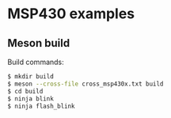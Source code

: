 # MSP430 examples

## Meson build
Build commands:

```bash
$ mkdir build
$ meson --cross-file cross_msp430x.txt build
$ cd build
$ ninja blink
$ ninja flash_blink
```
